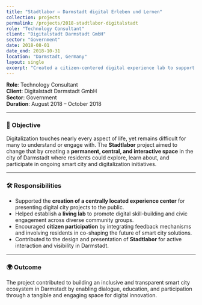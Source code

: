 ```yaml
---
title: "Stadtlabor – Darmstadt digital Erleben und Lernen"
collection: projects
permalink: /projects/2018-stadtlabor-digitalstadt
role: "Technology Consultant"
client: "Digitalstadt Darmstadt GmbH"
sector: "Government"
date: 2018-08-01
date_end: 2018-10-31
location: "Darmstadt, Germany"
layout: single
excerpt: "Created a citizen-centered digital experience lab to support community-driven engagement with Darmstadt's smart city initiatives."
---
```


**Role**: Technology Consultant  
**Client**: Digitalstadt Darmstadt GmbH  
**Sector**: Government  
**Duration**: August 2018 – October 2018  

---

### 🎯 Objective

Digitalization touches nearly every aspect of life, yet remains difficult for many to understand or engage with. The **Stadtlabor** project aimed to change that by creating a **permanent, central, and interactive space** in the city of Darmstadt where residents could explore, learn about, and participate in ongoing smart city and digitalization initiatives.

---

### 🛠 Responsibilities

- Supported the **creation of a centrally located experience center** for presenting digital city projects to the public.
- Helped establish a **living lab** to promote digital skill-building and civic engagement across diverse community groups.
- Encouraged **citizen participation** by integrating feedback mechanisms and involving residents in co-shaping the future of smart city solutions.
- Contributed to the design and presentation of **Stadtlabor** for active interaction and visibility in Darmstadt.

---

### 🌍 Outcome

The project contributed to building an inclusive and transparent smart city ecosystem in Darmstadt by enabling dialogue, education, and participation through a tangible and engaging space for digital innovation.

